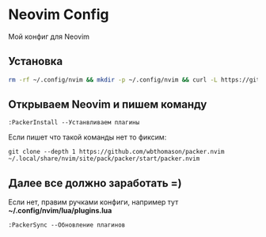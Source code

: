 # Neovim Config

Мой конфиг для Neovim

## Установка

```bash
rm -rf ~/.config/nvim && mkdir -p ~/.config/nvim && curl -L https://github.com/teemir/nvim/archive/refs/heads/main.tar.gz | tar -xz -C ~/.config/nvim --strip-components=1
```

## Открываем Neovim и пишем команду
```vi
:PackerInstall --Устанвливаем плагины
```
Если пишет что такой команды нет то фиксим:
```
git clone --depth 1 https://github.com/wbthomason/packer.nvim ~/.local/share/nvim/site/pack/packer/start/packer.nvim
```
## Далее все должно заработать =)
Если нет, правим ручками конфиги, например тут **~/.config/nvim/lua/plugins.lua** 
```
:PackerSync --Обновление плагинов
```
